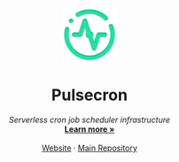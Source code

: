 <p align="center">
<a href="https://www.pulsecron.com">
  <img src="../pulse.png" width="100" alt="project-logo">
  </a>
</p>
<p align="center">
    <h1 align="center">Pulsecron</h1>
</p>
  <p align="center">
      <em>Serverless cron job scheduler infrastructure</em>
    <br />
    <a href="https://www.pulsecron.com"><strong>Learn more »</strong></a>
    <br />
    <br />
    <a href="https://www.pulsecron.com">Website</a>
    ·
    <a href="https://github.com/pulsecron/pulse">Main Repository</a>
 
  </p>

